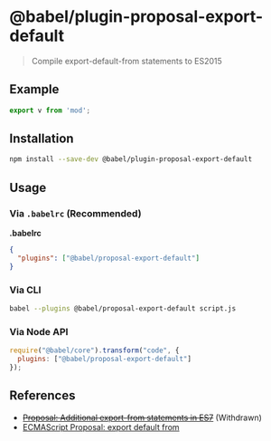 # @babel/plugin-proposal-export-default

> Compile export-default-from statements to ES2015

## Example

```js
export v from 'mod';
```

## Installation

```sh
npm install --save-dev @babel/plugin-proposal-export-default
```

## Usage

### Via `.babelrc` (Recommended)

**.babelrc**

```json
{
  "plugins": ["@babel/proposal-export-default"]
}
```

### Via CLI

```sh
babel --plugins @babel/proposal-export-default script.js
```

### Via Node API

```javascript
require("@babel/core").transform("code", {
  plugins: ["@babel/proposal-export-default"]
});
```
## References

* ~~[Proposal: Additional export-from statements in ES7](https://github.com/leebyron/ecmascript-more-export-from)~~ (Withdrawn)
* [ECMAScript Proposal: export default from](https://github.com/leebyron/ecmascript-export-default-from)
